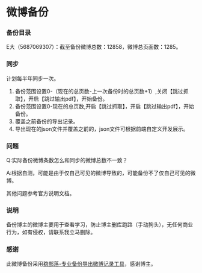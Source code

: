 # 微博备份

### 备份目录
E大（5687069307）：截至备份微博总数：12858，微博总页面数：1285。


### 同步
计划每半年同步一次。
1. 备份范围设置0-（现在的总页数-上一次备份时的总页数+1）,关闭【跳过抓取】，开启【跳过输出pdf】，开始备份。
2. 备份范围设置0-现在的总页数,开启【跳过抓取】，开启【跳过输出pdf】，开始备份。
3. 覆盖之前备份的导出记录。
4. 导出现在的json文件并覆盖之前的，json文件可根据前端自定义开发展示。


### 问题
Q:实际备份微博条数怎么和同步的微博总数不一致？

A:根据自测，可能是由于仅自己可见的微博导致的，可能备份不了仅自己可见的微博。

其他问题参考官方说明文档。


### 说明
备份博主的微博主要用于查看学习，防止博主删库跑路（手动狗头），无任何商业行为，如有侵权，请联系我立马删除。


### 感谢
此微博备份采用[稳部落-专业备份导出微博记录工具](https://github.com/YaoZeyuan/stablog)，感谢博主。